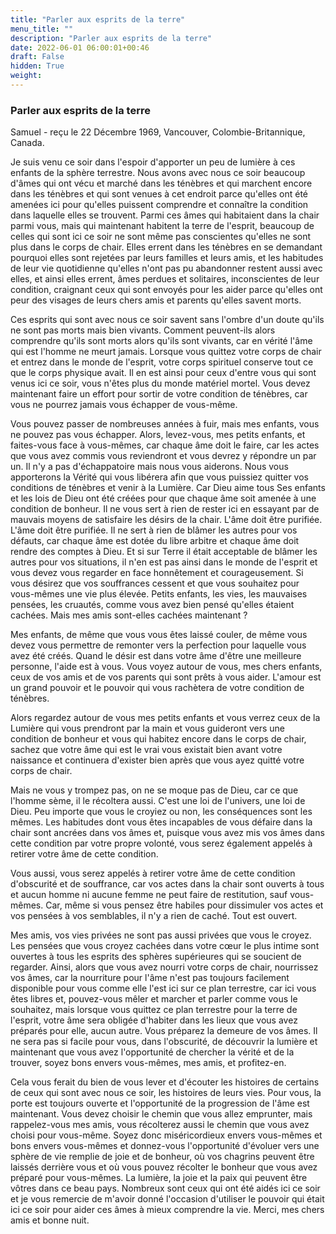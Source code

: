 ```yaml
---
title: "Parler aux esprits de la terre"
menu_title: ""
description: "Parler aux esprits de la terre"
date: 2022-06-01 06:00:01+00:46
draft: False
hidden: True
weight:
---
```

### Parler aux esprits de la terre

Samuel - reçu le 22 Décembre 1969, Vancouver, Colombie-Britannique, Canada.

Je suis venu ce soir dans l'espoir d'apporter un peu de lumière à ces enfants de la sphère terrestre. Nous avons avec nous ce soir beaucoup d'âmes qui ont vécu et marché dans les ténèbres et qui marchent encore dans les ténèbres et qui sont venues à cet endroit parce qu'elles ont été amenées ici pour qu'elles puissent comprendre et connaître la condition dans laquelle elles se trouvent. Parmi ces âmes qui habitaient dans la chair parmi vous, mais qui maintenant habitent la terre de l'esprit, beaucoup de celles qui sont ici ce soir ne sont même pas conscientes qu'elles ne sont plus dans le corps de chair. Elles errent dans les ténèbres en se demandant pourquoi elles sont rejetées par leurs familles et leurs amis, et les habitudes de leur vie quotidienne qu'elles n'ont pas pu abandonner restent aussi avec elles, et ainsi elles errent, âmes perdues et solitaires, inconscientes de leur condition, craignant ceux qui sont envoyés pour les aider parce qu'elles ont peur des visages de leurs chers amis et parents qu'elles savent morts.

Ces esprits qui sont avec nous ce soir savent sans l'ombre d'un doute qu'ils ne sont pas morts mais bien vivants. Comment peuvent-ils alors comprendre qu'ils sont morts alors qu'ils sont vivants, car en vérité l'âme qui est l'homme ne meurt jamais. Lorsque vous quittez votre corps de chair et entrez dans le monde de l'esprit, votre corps spirituel conserve tout ce que le corps physique avait. Il en est ainsi pour ceux d'entre vous qui sont venus ici ce soir, vous n'êtes plus du monde matériel mortel. Vous devez maintenant faire un effort pour sortir de votre condition de ténèbres, car vous ne pourrez jamais vous échapper de vous-même.

Vous pouvez passer de nombreuses années à fuir, mais mes enfants, vous ne pouvez pas vous échapper. Alors, levez-vous, mes petits enfants, et faites-vous face à vous-mêmes, car chaque âme doit le faire, car les actes que vous avez commis vous reviendront et vous devrez y répondre un par un. Il n'y a pas d'échappatoire mais nous vous aiderons. Nous vous apporterons la Vérité qui vous libérera afin que vous puissiez quitter vos conditions de ténèbres et venir à la Lumière. Car Dieu aime tous Ses enfants et les lois de Dieu ont été créées pour que chaque âme soit amenée à une condition de bonheur. Il ne vous sert à rien de rester ici en essayant par de mauvais moyens de satisfaire les désirs de la chair. L'âme doit être purifiée. L'âme doit être purifiée. Il ne sert à rien de blâmer les autres pour vos défauts, car chaque âme est dotée du libre arbitre et chaque âme doit rendre des comptes à Dieu. Et si sur Terre il était acceptable de blâmer les autres pour vos situations, il n'en est pas ainsi dans le monde de l'esprit et vous devez vous regarder en face honnêtement et courageusement. Si vous désirez que vos souffrances cessent et que vous souhaitez pour vous-mêmes une vie plus élevée. Petits enfants, les vies, les mauvaises pensées, les cruautés, comme vous avez bien pensé qu'elles étaient cachées. Mais mes amis sont-elles cachées maintenant ?

Mes enfants, de même que vous vous êtes laissé couler, de même vous devez vous permettre de remonter vers la perfection pour laquelle vous avez été créés. Quand le désir est dans votre âme d'être une meilleure personne, l'aide est à vous. Vous voyez autour de vous, mes chers enfants, ceux de vos amis et de vos parents qui sont prêts à vous aider. L'amour est un grand pouvoir et le pouvoir qui vous rachètera de votre condition de ténèbres.

Alors regardez autour de vous mes petits enfants et vous verrez ceux de la Lumière qui vous prendront par la main et vous guideront vers une condition de bonheur et vous qui habitez encore dans le corps de chair, sachez que votre âme qui est le vrai vous existait bien avant votre naissance et continuera d'exister bien après que vous ayez quitté votre corps de chair.

Mais ne vous y trompez pas, on ne se moque pas de Dieu, car ce que l'homme sème, il le récoltera aussi. C'est une loi de l'univers, une loi de Dieu. Peu importe que vous le croyiez ou non, les conséquences sont les mêmes. Les habitudes dont vous êtes incapables de vous défaire dans la chair sont ancrées dans vos âmes et, puisque vous avez mis vos âmes dans cette condition par votre propre volonté, vous serez également appelés à retirer votre âme de cette condition.

Vous aussi, vous serez appelés à retirer votre âme de cette condition d'obscurité et de souffrance, car vos actes dans la chair sont ouverts à tous et aucun homme ni aucune femme ne peut faire de restitution, sauf vous-mêmes. Car, même si vous pensez être habiles pour dissimuler vos actes et vos pensées à vos semblables, il n'y a rien de caché. Tout est ouvert.

Mes amis, vos vies privées ne sont pas aussi privées que vous le croyez. Les pensées que vous croyez cachées dans votre cœur le plus intime sont ouvertes à tous les esprits des sphères supérieures qui se soucient de regarder. Ainsi, alors que vous avez nourri votre corps de chair, nourrissez vos âmes, car la nourriture pour l'âme n'est pas toujours facilement disponible pour vous comme elle l'est ici sur ce plan terrestre, car ici vous êtes libres et, pouvez-vous mêler et marcher et parler comme vous le souhaitez, mais lorsque vous quittez ce plan terrestre pour la terre de l'esprit, votre âme sera obligée d'habiter dans les lieux que vous avez préparés pour elle, aucun autre. Vous préparez la demeure de vos âmes. Il ne sera pas si facile pour vous, dans l'obscurité, de découvrir la lumière et maintenant que vous avez l'opportunité de chercher la vérité et de la trouver, soyez bons envers vous-mêmes, mes amis, et profitez-en.

Cela vous ferait du bien de vous lever et d'écouter les histoires de certains de ceux qui sont avec nous ce soir, les histoires de leurs vies. Pour vous, la porte est toujours ouverte et l'opportunité de la progression de l'âme est maintenant. Vous devez choisir le chemin que vous allez emprunter, mais rappelez-vous mes amis, vous récolterez aussi le chemin que vous avez choisi pour vous-même. Soyez donc miséricordieux envers vous-mêmes et bons envers vous-mêmes et donnez-vous l'opportunité d'évoluer vers une sphère de vie remplie de joie et de bonheur, où vos chagrins peuvent être laissés derrière vous et où vous pouvez récolter le bonheur que vous avez préparé pour vous-mêmes. La lumière, la joie et la paix qui peuvent être vôtres dans ce beau pays. Nombreux sont ceux qui ont été aidés ici ce soir et je vous remercie de m'avoir donné l'occasion d'utiliser le pouvoir qui était ici ce soir pour aider ces âmes à mieux comprendre la vie. Merci, mes chers amis et bonne nuit.
